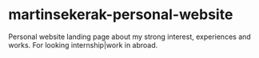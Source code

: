 # martinsekerak-personal-website
Personal website landing page about my strong interest, experiences and works. For looking internship|work in abroad.

